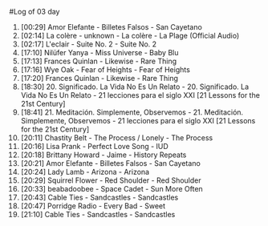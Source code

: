 #Log of 03 day

1. [00:29] Amor Elefante - Billetes Falsos - San Cayetano
1. [02:14] La colère - unknown - La colère - La Plage (Official Audio)
1. [02:17] L'eclair - Suite No. 2 - Suite No. 2
1. [17:10] Nilüfer Yanya - Miss Universe - Baby Blu
1. [17:13] Frances Quinlan - Likewise - Rare Thing
1. [17:16] Wye Oak - Fear of Heights - Fear of Heights
1. [17:20] Frances Quinlan - Likewise - Rare Thing
1. [18:30] 20. Significado. La Vida No Es Un Relato - 20. Significado. La Vida No Es Un Relato - 21 lecciones para el siglo XXI [21 Lessons for the 21st Century]
1. [18:41] 21. Meditación. Simplemente, Observemos - 21. Meditación. Simplemente, Observemos - 21 lecciones para el siglo XXI [21 Lessons for the 21st Century]
1. [20:11] Chastity Belt - The Process / Lonely - The Process
1. [20:16] Lisa Prank - Perfect Love Song - IUD
1. [20:18] Brittany Howard - Jaime - History Repeats
1. [20:21] Amor Elefante - Billetes Falsos - San Cayetano
1. [20:24] Lady Lamb - Arizona - Arizona
1. [20:29] Squirrel Flower - Red Shoulder - Red Shoulder
1. [20:33] beabadoobee - Space Cadet - Sun More Often
1. [20:43] Cable Ties - Sandcastles - Sandcastles
1. [20:47] Porridge Radio - Every Bad - Sweet
1. [21:10] Cable Ties - Sandcastles - Sandcastles
